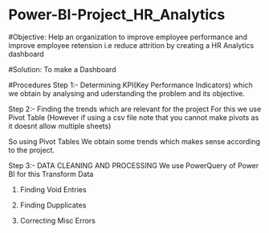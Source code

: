 # Power-BI-Project_HR_Analytics

#Objective:
Help an organization to improve employee performance and improve employee retension i.e reduce attrition by creating a HR Analytics dashboard

#Solution:
To make a Dashboard

#Procedures
Step 1:- 
Determining KPI(Key Performance Indicators) which we obtain by analysing and uderstanding the problem and its objective.

Step 2:-
Finding the trends which are relevant for the project
For this we use Pivot Table
(However if using a csv file note that you cannot make pivots as it doesnt allow multiple sheets)

So using Pivot Tables
We obtain some trends which makes sense according to the project.

Step 3:-
DATA CLEANING AND PROCESSING
We use PowerQuery of Power BI for this
Transform Data

1. Finding Void Entries

2. Finding Dupplicates

3. Correcting Misc Errors



